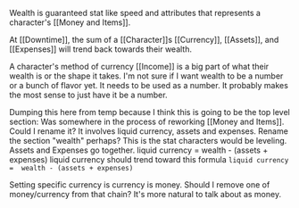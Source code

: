 Wealth is guaranteed stat like speed and attributes that represents a character's [[Money and Items]].

At [[Downtime]], the sum of a [[Character]]s [[Currency]], [[Assets]], and [[Expenses]] will trend back towards their wealth. 

A character's method of currency [[Income]] is a big part of what their wealth is or the shape it takes. I'm not sure if I want wealth to be a number or a bunch of flavor yet. It needs to be used as a number. It probably makes the most sense to just have it be a number.



Dumping this here from temp because I think this is going to be the top level section:
Was somewhere in the process of reworking [[Money and Items]]. Could I rename it? It involves liquid currency, assets and expenses. Rename the section "wealth" perhaps? This is the stat characters would be leveling.
Assets and Expenses go together.
liquid currency =  wealth - (assets + expenses)
liquid currency should trend toward this formula 
`liquid currency =  wealth - (assets + expenses)`

Setting specific currency is currency is money. Should I remove one of money/currency from that chain? It's more natural to talk about as money.